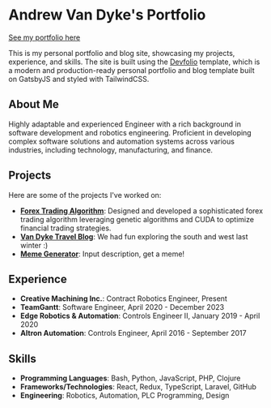 # Andrew Van Dyke's Portfolio

[See my portfolio here](https://www.vandykeportfolio.com)

This is my personal portfolio and blog site, showcasing my projects, experience, and skills. The site is built using the [Devfolio](https://github.com/RyanFitzgerald/devfolio) template, which is a modern and production-ready personal portfolio and blog template built on GatsbyJS and styled with TailwindCSS.

## About Me

Highly adaptable and experienced Engineer with a rich background in software development and robotics engineering. Proficient in developing complex software solutions and automation systems across various industries, including technology, manufacturing, and finance.

## Projects

Here are some of the projects I've worked on:

- **[Forex Trading Algorithm](https://github.com/vandyand/clojure-trader)**: Designed and developed a sophisticated forex trading algorithm leveraging genetic algorithms and CUDA to optimize financial trading strategies.
- **[Van Dyke Travel Blog](https://www.vandyketravelblog.com/)**: We had fun exploring the south and west last winter :)
- **[Meme Generator](https://dumb-meme.herokuapp.com/)**: Input description, get a meme!

## Experience

- **Creative Machining Inc.**: Contract Robotics Engineer, Present
- **TeamGantt**: Software Engineer, April 2020 - December 2023
- **Edge Robotics & Automation**: Controls Engineer II, January 2019 - April 2020
- **Altron Automation**: Controls Engineer, April 2016 - September 2017

## Skills

- **Programming Languages**: Bash, Python, JavaScript, PHP, Clojure
- **Frameworks/Technologies**: React, Redux, TypeScript, Laravel, GitHub
- **Engineering**: Robotics, Automation, PLC Programming, Design
